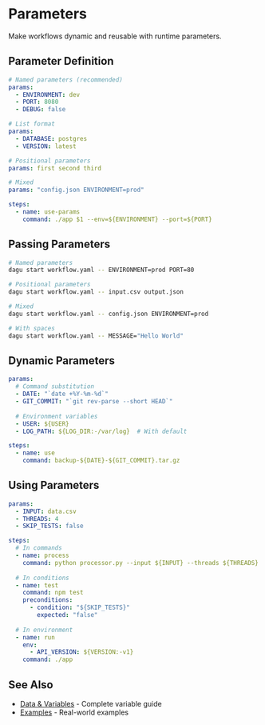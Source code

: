 # Parameters

Make workflows dynamic and reusable with runtime parameters.

## Parameter Definition

```yaml
# Named parameters (recommended)
params:
  - ENVIRONMENT: dev
  - PORT: 8080
  - DEBUG: false

# List format
params:
  - DATABASE: postgres
  - VERSION: latest

# Positional parameters
params: first second third

# Mixed
params: "config.json ENVIRONMENT=prod"

steps:
  - name: use-params
    command: ./app $1 --env=${ENVIRONMENT} --port=${PORT}
```

## Passing Parameters

```bash
# Named parameters
dagu start workflow.yaml -- ENVIRONMENT=prod PORT=80

# Positional parameters  
dagu start workflow.yaml -- input.csv output.json

# Mixed
dagu start workflow.yaml -- config.json ENVIRONMENT=prod

# With spaces
dagu start workflow.yaml -- MESSAGE="Hello World"
```

## Dynamic Parameters

```yaml
params:
  # Command substitution
  - DATE: "`date +%Y-%m-%d`"
  - GIT_COMMIT: "`git rev-parse --short HEAD`"
  
  # Environment variables
  - USER: ${USER}
  - LOG_PATH: ${LOG_DIR:-/var/log}  # With default

steps:
  - name: use
    command: backup-${DATE}-${GIT_COMMIT}.tar.gz
```

## Using Parameters

```yaml
params:
  - INPUT: data.csv
  - THREADS: 4
  - SKIP_TESTS: false

steps:
  # In commands
  - name: process
    command: python processor.py --input ${INPUT} --threads ${THREADS}
    
  # In conditions
  - name: test
    command: npm test
    preconditions:
      - condition: "${SKIP_TESTS}"
        expected: "false"
        
  # In environment
  - name: run
    env:
      - API_VERSION: ${VERSION:-v1}
    command: ./app
```

## See Also

- [Data & Variables](/writing-workflows/data-variables) - Complete variable guide
- [Examples](/writing-workflows/examples/) - Real-world examples
